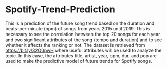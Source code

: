 # Spotify-Trend-Prediction
This is a prediction of the future song trend based on the duration and beats-per-minute (bpm) of songs from years 2015 until 2019. This is necessary to see the correlation between the top 20 songs for each year and two significant attributes of the song (tempo and duration) and to see whether it affects the ranking or not. The dataset is retrieved from https://bit.ly/32O0pwH where useful attributes will be used to analyze the topic. In this case, the attributes title, artist, year, bpm, dur, and pop are used to make the predictive model of future trends for Spotify songs.
